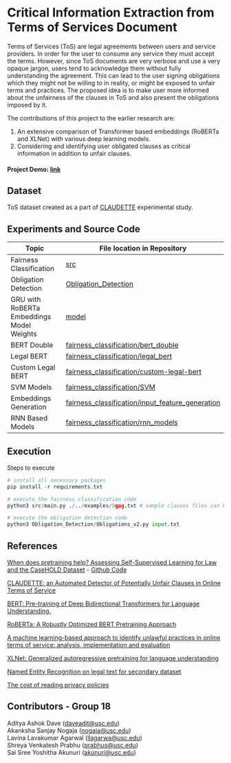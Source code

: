 # Critical Information Extraction from Terms of Services Document

Terms of Services (ToS) are legal agreements between users and service providers. In order for the user to consume any service they must accept the terms. However, since ToS documents are very verbose and use a very opaque jargon, users tend to acknowledge them without fully understanding the agreement. This can lead to the user signing obligations which they might not be willing to in reality, or might be exposed to unfair terms and practices. The proposed idea is to make user more informed about the unfairness of the clauses in ToS and also present the obligations imposed by it.

The contributions of this project to the earlier research are:
1. An extensive comparison of Transformer based embeddings (RoBERTa and XLNet) with various deep learning models.
2. Considering and identifying user obligated clauses as critical information in addition to unfair clauses.

#### Project Demo: [link](https://drive.google.com/file/d/1xt5exptf-i57JNLXCCrp4wjfdcPR56B3/view?usp=sharing)

## Dataset

ToS dataset created as a part of [CLAUDETTE](https://doi.org/10.48550/arXiv.1805.01217) experimental study. 

## Experiments and Source Code
| Topic  | File location in Repository |
|--------|-------------|
| Fairness Classification  |  [src](src) |
| Obligation Detection     |  [Obligation_Detection](Obligation_Detection)|
| GRU with RoBERTa Embeddings Model Weights  |  [model](model)  |
| BERT Double  | [fairness_classification/bert_double](fairness_classification/bert_double)  | 
| Legal BERT  | [fairness_classification/legal_bert](fairness_classification/legal_bert) |
| Custom Legal BERT  | [fairness_classification/custom-legal-bert](fairness_classification/custom-legal-bert)  |
| SVM Models  | [fairness_classification/SVM](fairness_classification/svm)  | 
| Embeddings Generation  | [fairness_classification/input_feature_generation](fairness_classification/input_feature_generation)  |
| RNN Based Models | [fairness_classification/rnn_models](fairness_classification/rnn_models) |


## Execution

Steps to execute

```python
# install all necessary packages
pip install -r requirements.txt

# execute the fairness classification code
python3 src/main.py ./../examples/9gag.txt # sample clauses files can be found in src/examples

# execute the obligation detection code
python3 Obligation_Detection/Obligations_v2.py input.txt
```

## References
[When does pretraining help? Assessing Self-Supervised Learning for Law and the CaseHOLD Dataset](https://doi.org/10.48550/arXiv.2104.08671) - 
[Github Code](https://github.com/reglab/casehold)

[CLAUDETTE: an Automated Detector of Potentially Unfair Clauses in Online Terms of Service](https://doi.org/10.48550/arXiv.1805.01217)

[BERT: Pre-training of Deep Bidirectional Transformers for Language Understanding.](https://doi.org/10.48550/arXiv.1810.04805)

[RoBERTa: A Robustly Optimized BERT Pretraining Approach](https://doi.org/10.48550/arXiv.1907.11692)

[A machine learning-based approach to identify unlawful practices in online terms of service: analysis, implementation and evaluation](https://rdcu.be/c0CyZ)

[XLNet: Generalized autoregressive pretraining for language understanding](https://doi.org/10.48550/arXiv.1906.08237)

[Named Entity Recognition on legal text for secondary dataset](https://www.irjet.net/archives/V7/i6/IRJET-V7I61165.pdf)

[The cost of reading privacy policies](https://lorrie.cranor.org/pubs/readingPolicyCost-authorDraft.pdf)

## Contributors - Group 18
Aditya Ashok Dave (daveadit@usc.edu) <br>
Akanksha Sanjay Nogaja (nogaja@usc.edu) <br>
Lavina Lavakumar Agarwal (llagarwa@usc.edu) <br>
Shreya Venkatesh Prabhu (prabhus@usc.edu) <br>
Sai Sree Yoshitha Akunuri (akunuri@usc.edu) <br>
